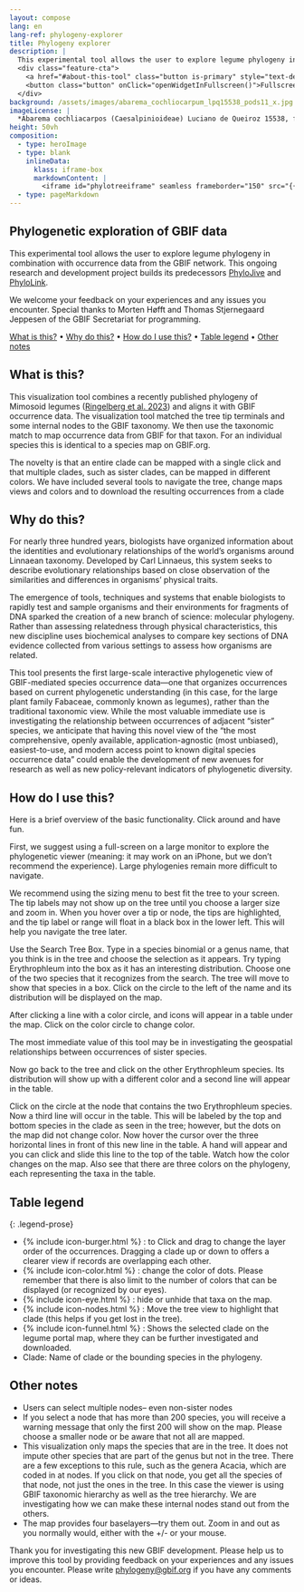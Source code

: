 ```yaml
---
layout: compose
lang: en
lang-ref: phylogeny-explorer
title: Phylogeny explorer
description: |
  This experimental tool allows the user to explore legume phylogeny in combination with occurrence data from the GBIF network. This ongoing research and development project builds its predecessors [PhyloJive](https://doi.org/10.1093/bioinformatics/btu024) and [PhyloLink](https://doi.org/10.1093/bioinformatics/bty792)
  <div class="feature-cta">
    <a href="#about-this-tool" class="button is-primary" style="text-decoration: none;">Learn more</a>
    <button class="button" onClick="openWidgetInFullscreen()">Fullscreen</button>
  </div>
background: /assets/images/abarema_cochliocarpum_lpq15538_pods11_x.jpg
imageLicense: |
  *Abarema cochliacarpos (Caesalpinioideae) Luciano de Queiroz 15538, fruit pods, photo Colin Hughes*
height: 50vh
composition: 
  - type: heroImage
  - type: blank
    inlineData: 
      klass: iframe-box
      markdownContent: |
        <iframe id="phylotreeiframe" seamless frameborder="150" src="{{ site.phylo.tool }}/explore?explore={{ site.url | url_encode}}{{ site.phylogony.treePath | url_encode}}&template={{ site.url | url_encode}}{{ site.phylo.template | url_encode}}" height = '790' width="1370" style="height: calc(100vh - 68px);" scrolling='yes' ></iframe> 
  - type: pageMarkdown
---
```


<script>
  var elem = document.getElementById("phylotreeiframe");
  function setIframeTree(name) {
    var treeOptions = {{ site.data.phylogony.trees | jsonify }};
    const queryString = window.location.search;
    const urlParams = new URLSearchParams(queryString);
    var tree = urlParams.get('tree');
    const treePath = treeOptions[name || tree] || "{{ site.phylo.treePath }}";
    const src = "{{ site.phylo.tool }}/explore?explore={{ site.url | url_encode}}" + encodeURIComponent(treePath) + "&template={{ site.url | url_encode}}{{ site.phylo.template | url_encode}}";
    elem.src = src;
  }
  setIframeTree();

  function openWidgetInFullscreen() {
    if (elem.requestFullscreen) {
      elem.requestFullscreen();
    } else if (elem.webkitRequestFullscreen) { /* Safari */
      elem.webkitRequestFullscreen();
    } else if (elem.msRequestFullscreen) { /* IE11 */
      elem.msRequestFullscreen();
    }
  }
</script>

## Phylogenetic exploration of GBIF data
This experimental tool allows the user to explore legume phylogeny in combination with occurrence data from the GBIF network. This ongoing research and development project builds its predecessors [PhyloJive](https://doi.org/10.1093/bioinformatics/btu024) and [PhyloLink](https://doi.org/10.1093/bioinformatics/bty792).

We welcome your feedback on your experiences and any issues you encounter. Special thanks to Morten Høfft and Thomas Stjernegaard Jeppesen of the GBIF Secretariat for programming.

[What is this?](#what-is-this) • [Why do this?](#why-do-this) • [How do I use this?](#how-do-i-use-this) • [Table legend](#table-legend) • [Other notes](#other-notes)  

## What is this?

This visualization tool combines a recently published phylogeny of Mimosoid legumes ([Ringelberg et al. 2023](https://www.science.org/doi/10.1126/sciadv.ade4954)) and aligns it with GBIF occurrence data. The visualization tool matched the tree tip terminals and some internal nodes to the GBIF taxonomy. We then use the taxonomic match to map occurrence data from GBIF for that taxon. For an individual species this is identical to a species map on GBIF.org. 

The novelty is that an entire clade can be mapped with a single click and that multiple clades, such as sister clades, can be mapped in different colors.  We have included several tools to navigate the tree, change maps views and colors and to download the resulting occurrences from a clade

## Why do this?
For nearly three hundred years, biologists have organized information about the identities and evolutionary relationships of the world’s organisms around Linnaean taxonomy. Developed by Carl Linnaeus, this system seeks to describe evolutionary relationships based on close observation of the similarities and differences in organisms’ physical traits.

The emergence of tools, techniques and systems that enable biologists to rapidly test and sample organisms and their environments for fragments of DNA sparked the creation of a new branch of science: molecular phylogeny. Rather than assessing relatedness through physical characteristics, this new discipline uses biochemical analyses to compare key sections of DNA evidence collected from various settings to assess how organisms are related. 

This tool presents the first large-scale interactive phylogenetic view of GBIF-mediated species occurrence data—one that organizes occurrences based on current phylogenetic understanding (in this case, for the large plant family Fabaceae, commonly known as legumes), rather than the traditional taxonomic view. While the most valuable immediate use is investigating the relationship between occurrences of adjacent “sister” species, we anticipate that having this novel view of the “the most comprehensive, openly available, application-agnostic (most unbiased), easiest-to-use, and modern access point to known digital species occurrence data” could enable the development of new avenues for research as well as new policy-relevant indicators of phylogenetic diversity.

## How do I use this?
Here is a brief overview of the basic functionality. Click around and have fun.

First, we suggest using a full-screen on a large monitor to explore the phylogenetic viewer (meaning: it may work on an iPhone, but we don’t recommend the experience). Large phylogenies remain more difficult to navigate.

We recommend using the sizing menu to best fit the tree to your screen. The tip labels may not show up on the tree until you choose a larger size and zoom in.
When you hover over a tip or node, the tips are highlighted, and the tip label or range will float in a black box in the lower left. This will help you navigate the tree later. 

Use the Search Tree Box. Type in a species binomial or a genus name, that you think is in the tree and choose the selection as it appears. Try typing Erythrophleum into the box as it has an interesting distribution.  Choose one of the two species that it recognizes from the search. The tree will move to show that species in a box. Click on the circle to the left of the name and its distribution will be displayed on the map. 

After clicking a line with a color circle, and icons will appear in a table under the map. Click on the color circle to change color.

The most immediate value of this tool may be in investigating the geospatial relationships between occurrences of sister species. 

Now go back to the tree and click on the other Erythrophleum species. Its distribution will show up with a different color and a second line will appear in the table.

Click on the circle at the node that contains the two Erythrophleum species. Now a third line will occur in the table. This will be labeled by the top and bottom species in the clade as seen in the tree; however, but the dots on the map did not change color. Now hover the cursor over the three horizontal lines in front of this new line in the table. A hand will appear and you can click and slide this line to the top of the table. Watch how the color changes on the map. Also see that there are three colors on the phylogeny, each representing the taxa in the table.

## Table legend

{: .legend-prose}
- {% include icon-burger.html %} : to Click and drag to change the layer order of the occurrences. Dragging a clade up or down to offers a clearer view if records are overlapping each other.
- {% include icon-color.html %} : change the color of dots. Please remember that there is also limit to the number of colors that can be displayed (or recognized by our eyes).
- {% include icon-eye.html %} : hide or unhide that taxa on the map.
- {% include icon-nodes.html %} : Move the tree view to highlight that clade (this helps if you get lost in the tree).
- {% include icon-funnel.html %} : Shows the selected clade on the legume portal map, where they can be further investigated and downloaded.
- Clade: Name of clade or the bounding species in the phylogeny.

## Other notes
- Users can select multiple nodes– even non-sister nodes  
-	If you select a node that has more than 200 species, you will receive a warning message that only the first 200 will show on the map. Please choose a smaller node or be aware that not all are mapped. 
-	This visualization only maps the species that are in the tree. It does not impute other species that are part of the genus but not in the tree. There are a few exceptions to this rule, such as the genera Acacia, which are coded in at nodes. If you click on that node, you get all the species of that node, not just the ones in the tree. In this case the viewer is using GBIF taxonomic hierarchy as well as the tree hierarchy. We are investigating how we can make these internal nodes stand out from the others.
-	The map provides four baselayers—try them out. Zoom in and out as you normally would, either with the +/- or your mouse.



Thank you for investigating this new GBIF development. Please help us to improve this tool by providing feedback on your experiences and any issues you encounter. Please write phylogeny@gbif.org if you have any comments or ideas.



